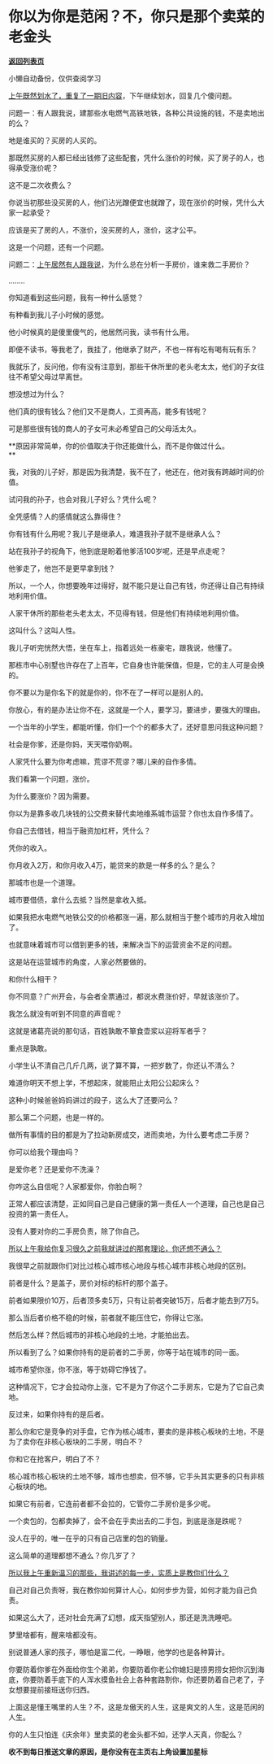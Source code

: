 # 你以为你是范闲？不，你只是那个卖菜的老金头

[**返回列表页**](/gzh/记忆承载3)

小懒自动备份，仅供查阅学习

[上午既然划水了，重复了一期旧内容](http://mp.weixin.qq.com/s?__biz=MzU0MjYwNDU2Mw==&mid=2247514665&idx=1&sn=71ec151009d28dad3f084d6c90dadd2e&chksm=fb1ad655cc6d5f43b4c1a82d15a7c8114a1936159df95dd3a62e7833d13923d861057bb06a97&scene=21#wechat_redirect)，下午继续划水，回复几个傻问题。  

问题一：有人跟我说，建那些水电燃气高铁地铁，各种公共设施的钱，不是卖地出的么？

地是谁买的？买房的人买的。  

那既然买房的人都已经出钱修了这些配套，凭什么涨价的时候，买了房子的人，也得承受涨价呢？

这不是二次收费么？  

你说当初那些没买房的人，他们沾光蹭便宜也就蹭了，现在涨价的时候，凭什么大家一起承受？

应该是买了房的人，不涨价，没买房的人，涨价，这才公平。

这是一个问题，还有一个问题。

问题二：[上午居然有人跟我说](http://mp.weixin.qq.com/s?__biz=MzU0MjYwNDU2Mw==&mid=2247514665&idx=1&sn=71ec151009d28dad3f084d6c90dadd2e&chksm=fb1ad655cc6d5f43b4c1a82d15a7c8114a1936159df95dd3a62e7833d13923d861057bb06a97&scene=21#wechat_redirect)，为什么总在分析一手房价，谁来救二手房价？

........

你知道看到这些问题，我有一种什么感觉？  

有种看到我儿子小时候的感觉。

他小时候真的是傻里傻气的，他居然问我，读书有什么用。  

即便不读书，等我老了，我挂了，他继承了财产，不也一样有吃有喝有玩有乐？  

我就乐了，反问他，你有没有注意到，那些干休所里的老头老太太，他们的子女往往不希望父母过早离世。  

想没想过为什么？  

他们真的很有钱么？他们又不是商人，工资再高，能多有钱呢？  

可是那些很有钱的商人的子女可未必希望自己的父母活太久。  

 **原因非常简单，你的价值取决于你还能做什么，而不是你做过什么。  
**

我，对我的儿子好，那是因为我清楚，我不在了，他还在，他对我有跨越时间的价值。  

试问我的孙子，也会对我儿子好么？凭什么呢？

全凭感情？人的感情就这么靠得住？

你有钱有什么用呢？我儿子是继承人，难道我孙子就不是继承人么？  

站在我孙子的视角下，他到底是盼着他爹活100岁呢，还是早点走呢？  

他爹走了，他岂不是更早拿到钱？  

所以，一个人，你想要晚年过得好，就不能只是让自己有钱，你还得让自己有持续地利用价值。  

人家干休所的那些老头老太太，不见得有钱，但是他们有持续地利用价值。

这叫什么？这叫人性。  

我儿子听完恍然大悟，坐在车上，指着远处一栋豪宅，跟我说，他懂了。

那栋市中心别墅也许存在了上百年，它自身也许能保值，但是，它的主人可是会换的。  

你不要以为是你名下的就是你的，你不在了一样可以是别人的。  

你放心，有的是办法让你不在，这就是一个人，要学习，要进步，要强大的理由。  

一个当年的小学生，都能听懂，你们一个个的都多大了，还好意思问我这种问题？

社会是你爹，还是你妈，天天喂你奶啊。  

人家凭什么要为你考虑嘛，荒谬不荒谬？哪儿来的自作多情。

我们看第一个问题，涨价。  

为什么要涨价？因为需要。  

你以为是靠多收几块钱的公交费来替代卖地维系城市运营？你也太自作多情了。  

你自己去借钱，相当于融资加杠杆，凭什么？  

凭你的收入。

你月收入2万，和你月收入4万，能贷来的款是一样多的么？是么？  

那城市也是一个道理。  

城市要借债，拿什么去抵？当然是拿收入抵。

如果我把水电燃气地铁公交的价格都涨一遍，那么就相当于整个城市的月收入增加了。  

也就意味着城市可以借到更多的钱，来解决当下的运营资金不足的问题。

这是站在运营城市的角度，人家必然要做的。  

和你什么相干？  

你不同意？广州开会，与会者全票通过，都说水费涨价好，早就该涨价了。  

我怎么就没有听到不同意的声音呢？

这就是诸葛亮说的那句话，百姓孰敢不箪食壶浆以迎将军者乎？

重点是孰敢。

小学生认不清自己几斤几两，说了算不算，一把岁数了，你还认不清么？

难道你明天不想上学，不想起床，就能阻止太阳公公起床么？  

这种小时候爸爸妈妈讲过的段子，这么大了还要问么？  

那么第二个问题，也是一样的。  

做所有事情的目的都是为了拉动新房成交，进而卖地，为什么要考虑二手房？  

你可以给我个理由吗？  

是爱你老？还是爱你不洗澡？

你咋这么自信呢？人家都爱你，你脸白啊？

正常人都应该清楚，正如同自己是自己健康的第一责任人一个道理，自己也是自己投资的第一责任人。  

没有人要对你的二手房负责，除了你自己。  

[所以上午我给你复习很久之前我就讲过的那套理论，你还想不通么？  
](http://mp.weixin.qq.com/s?__biz=MzU0MjYwNDU2Mw==&mid=2247514665&idx=1&sn=71ec151009d28dad3f084d6c90dadd2e&chksm=fb1ad655cc6d5f43b4c1a82d15a7c8114a1936159df95dd3a62e7833d13923d861057bb06a97&scene=21#wechat_redirect)

我很早之前就跟你们对比过核心城市核心地段与核心城市非核心地段的区别。  

前者是什么？是盖子，房价对标的标杆的那个盖子。  

前者如果限价10万，后者顶多卖5万，只有让前者突破15万，后者才能去到7万5。

那么当后者价格不稳的时候，前者就不能压住它，你得让它涨。

然后怎么样？然后城市的非核心地段的土地，才能拍出去。  

所以看到了么？如果你持有的是前者的二手房，你等于站在城市的同一面。  

城市希望你涨，你不涨，等于妨碍它挣钱了。  

这种情况下，它才会拉动你上涨，它不是为了你这个二手房东，它是为了它自己卖地。  

反过来，如果你持有的是后者。  

那么你和它是竞争的对手盘，它作为核心城市，要卖的是非核心板块的土地，不是为了卖你在非核心板块的二手房，明白不？  

你和它在抢客户，明白了不？  

核心城市核心板块的土地不够，城市也想卖，但不够，它手头其实更多的只有非核心板块的地。  

如果它有前者，它连前者都不会拉的，它管你二手房价是多少呢。

一个卖包的，包都卖掉了，会不会在乎卖出去的二手包，到底是涨是跌呢？

没人在乎的，唯一在乎的只有自己店里的包的销量。

这么简单的道理都想不通么？你几岁了？

[所以我上午重新温习的那些，我讲述的每一步，实质上是教你们什么？](http://mp.weixin.qq.com/s?__biz=MzU0MjYwNDU2Mw==&mid=2247514665&idx=1&sn=71ec151009d28dad3f084d6c90dadd2e&chksm=fb1ad655cc6d5f43b4c1a82d15a7c8114a1936159df95dd3a62e7833d13923d861057bb06a97&scene=21#wechat_redirect)

自己对自己负责呀，我在教你如何算计人心，如何步步为营，如何才能为自己负责。

如果这么大了，还对社会充满了幻想，成天指望别人，那还是洗洗睡吧。  

梦里啥都有，醒来啥都没有。

别说普通人家的孩子，哪怕是富二代，一睁眼，他学的也是各种算计。

你要防着你爹在外面给你生个弟弟，你要防着你老公你媳妇是捞男捞女把你沉到海底，你要防着手底下的人浑水摸鱼社会上各种套路割你，你还要防着自己老了，子女想要提前接班送你归西。  

上面这是懂王嘴里的人生？不，这是龙傲天的人生，这是爽文的人生，这是范闲的人生。

你的人生只怕连《庆余年》里卖菜的老金头都不如，还学人天真，你配么？

 **收不到每日推送文章的原因，是你没有在主页右上角设置加星标**

